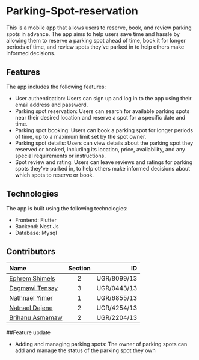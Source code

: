 # Parking-Spot-reservation

This is a mobile app that allows users to reserve, book, and review parking spots in advance. The app aims to help users save time and hassle by allowing them to reserve a parking spot ahead of time, book it for longer periods of time, and review spots they've parked in to help others make informed decisions.

## Features

The app includes the following features:

- User authentication: Users can sign up and log in to the app using their email address and password.
- Parking spot reservation: Users can search for available parking spots near their desired location and reserve a spot for a specific date and time.
- Parking spot booking: Users can book a parking spot for longer periods of time, up to a maximum limit set by the spot owner.
- Parking spot details: Users can view details about the parking spot they reserved or booked, including its location, price, availability, and any special requirements or instructions.
- Spot review and rating: Users can leave reviews and ratings for parking spots they've parked in, to help others make informed decisions about which spots to reserve or book.

## Technologies

The app is built using the following technologies:

- Frontend: Flutter
- Backend: Nest Js
- Database: Mysql

## Contributors

| Name                     | Section     | ID          |
| :---                     |  :---:      |       ---:  |
| [Ephrem Shimels](https://github.com/Ephrem-shimels21)           |    2        | UGR/8099/13 |
| [Dagmawi Tensay](https://github.com/dagiTensay)           |    3        | UGR/0443/13 |
| [Nathnael Yimer](https://github.com/natnaelyimer2040)          |    1        | UGR/6855/13 |
| [Natnael Dejene](https://github.com/natnaeldejenekebede)           |    2        | UGR/4254/13 |
| [Brihanu Asmamaw](https://github.com/BirhanuAsmamaw)         |    2        | UGR/2204/13 |
##Feature update
- Adding and managing parking spots: The owner of parking spots can add and manage the status of the parking spot they own
